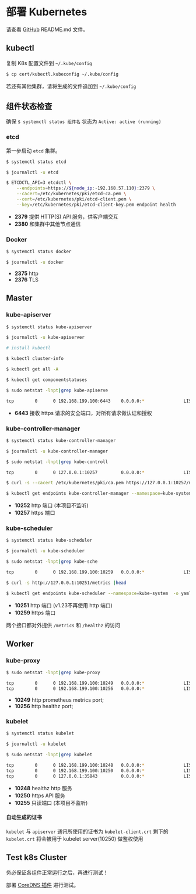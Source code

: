 # 部署 Kubernetes

请查看 [GitHub](https://github.com/khs1994-docker/lnmp-k8s) README.md 文件。

## kubectl

复制 K8s 配置文件到 `~/.kube/config`

```bash
$ cp cert/kubectl.kubeconfig ~/.kube/config
```

若还有其他集群，请将生成的文件追加到 `~/.kube/config`

## 组件状态检查

确保 `$ systemctl status 组件名` 状态为 `Active: active (running)`

### etcd

第一步启动 `etcd` 集群。

```bash
$ systemctl status etcd

$ journalctl -u etcd

$ ETCDCTL_API=3 etcdctl \
    --endpoints=https://${node_ip:-192.168.57.110}:2379 \
    --cacert=/etc/kubernetes/pki/etcd-ca.pem \
    --cert=/etc/kubernetes/pki/etcd-client.pem \
    --key=/etc/kubernetes/pki/etcd-client-key.pem endpoint health
```

- **2379** 提供 HTTP(S) API 服务，供客户端交互
- **2380** 和集群中其他节点通信

### Docker

```bash
$ systemctl status docker

$ journalctl -u docker
```

* **2375** http
* **2376** TLS

## Master

### kube-apiserver

```bash
$ systemctl status kube-apiserver

$ journalctl -u kube-apiserver

# install kubectl

$ kubectl cluster-info

$ kubectl get all -A

$ kubectl get componentstatuses

$ sudo netstat -lnpt|grep kube-apiserve

tcp        0      0 192.168.199.100:6443    0.0.0.0:*               LISTEN      25691/kube-apiserve
```

- **6443** 接收 https 请求的安全端口，对所有请求做认证和授权

### kube-controller-manager

```bash
$ systemctl status kube-controller-manager

$ journalctl -u kube-controller-manager

$ sudo netstat -lnpt|grep kube-controll

tcp        0      0 127.0.0.1:10257         0.0.0.0:*               LISTEN      638/kube-controller

$ curl -s --cacert /etc/kubernetes/pki/ca.pem https://127.0.0.1:10257/metrics |head

$ kubectl get endpoints kube-controller-manager --namespace=kube-system  -o yaml
```

- **10252** http 端口 (本项目不监听)
- **10257** https 端口

### kube-scheduler

```bash
$ systemctl status kube-scheduler

$ journalctl -u kube-scheduler

$ sudo netstat -lnpt|grep kube-sche

tcp        0      0 192.168.199.100:10259   0.0.0.0:*               LISTEN      25873/kube-schedule

$ curl -s http://127.0.0.1:10251/metrics |head

$ kubectl get endpoints kube-scheduler --namespace=kube-system  -o yaml
```

- **10251** http 端口 (v1.23不再使用 http 端口)
- **10259** https 端口

两个接口都对外提供 `/metrics` 和 `/healthz` 的访问

## Worker

### kube-proxy

```bash
$ sudo netstat -lnpt|grep kube-proxy

tcp        0      0 192.168.199.100:10249   0.0.0.0:*               LISTEN      26034/kube-proxy
tcp        0      0 192.168.199.100:10256   0.0.0.0:*               LISTEN      26034/kube-proxy
```

- **10249** http prometheus metrics port;
- **10256** http healthz port;

### kubelet

```bash
$ systemctl status kubelet

$ journalctl -u kubelet

$ sudo netstat -lnpt|grep kubelet

tcp        0      0 192.168.199.100:10248   0.0.0.0:*               LISTEN      26484/kubelet
tcp        0      0 192.168.199.100:10250   0.0.0.0:*               LISTEN      26484/kubelet
tcp        0      0 127.0.0.1:35843         0.0.0.0:*               LISTEN      26484/kubelet
```

- **10248** healthz http 服务
- **10250** https API 服务
- **10255** 只读端口 (本项目不监听)

#### 自动生成的证书

`kubelet` 与 `apiserver` 通讯所使用的证书为 `kubelet-client.crt` 剩下的 `kubelet.crt` 将会被用于 kubelet server(10250) 做鉴权使用

## Test k8s Cluster

务必保证各组件正常运行之后，再进行测试！

部署 [CoreDNS 插件](../addons/coredns.md) 进行测试。
